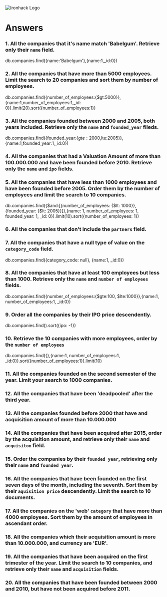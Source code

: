 ![Ironhack Logo](https://i.imgur.com/1QgrNNw.png)

# Answers

### 1. All the companies that it's name match 'Babelgum'. Retrieve only their `name` field.

db.companies.find({name:'Babelgum'},{name:1,_id:0})

### 2. All the companies that have more than 5000 employees. Limit the search to 20 companies and sort them by **number of employees**.

db.companies.find({number_of_employees:{$gt:5000}},{name:1,number_of_employees:1,_id: 0}).limit(20).sort({number_of_employees:1})

### 3. All the companies founded between 2000 and 2005, both years included. Retrieve only the `name` and `founded_year` fileds.

db.companies.find({founded_year:{$gte:2000,$lte:2005}},{name:1,founded_year:1,_id:0})

### 4. All the companies that had a Valuation Amount of more than 100.000.000 and have been founded before 2010. Retrieve only the `name` and `ipo` fields.

<!--db.companies.find({$and:[{price_amount: {$gt: 100000000}}, {founded_year: {$lt:2010}}]}, {name:1,ipo:1, _id:0})-->

### 5. All the companies that have less than 1000 employees and have been founded before 2005. Order them by the number of employees and limit the search to 10 companies.

db.companies.find({$and:[{number_of_employees: {$lt: 1000}},{founded_year: {$lt: 2005}}]},{name: 1, number_of_employees: 1, founded_year: 1, _id: 0}).limit(10).sort({number_of_employees: 1})

### 6. All the companies that don't include the `partners` field.

<!--db.companies.find({partners:{$exists:true}})-->

### 7. All the companies that have a null type of value on the `category_code` field.

db.companies.find({category_code: null}, {name:1, _id:0})

### 8. All the companies that have at least 100 employees but less than 1000. Retrieve only the `name` and `number of employees` fields.

db.companies.find({number_of_employees:{$gte:100, $lte:1000}},{name:1, number_of_employees:1, _id:0})

### 9. Order all the companies by their IPO price descendently.

db.companies.find().sort({ipo: -1})

### 10. Retrieve the 10 companies with more employees, order by the `number of employees`

db.companies.find({},{name:1, number_of_employees:1, _id:0}).sort({number_of_employees:1}).limit(10)

### 11. All the companies founded on the second semester of the year. Limit your search to 1000 companies.

<!-- Your Code Goes Here -->

### 12. All the companies that have been 'deadpooled' after the third year.

<!-- Your Code Goes Here -->

### 13. All the companies founded before 2000 that have and acquisition amount of more than 10.000.000

<!-- Your Code Goes Here -->

### 14. All the companies that have been acquired after 2015, order by the acquisition amount, and retrieve only their `name` and `acquisiton` field.

<!-- Your Code Goes Here -->

### 15. Order the companies by their `founded year`, retrieving only their `name` and `founded year`.

<!-- Your Code Goes Here -->

### 16. All the companies that have been founded on the first seven days of the month, including the seventh. Sort them by their `aquisition price` descendently. Limit the search to 10 documents.

<!-- Your Code Goes Here -->

### 17. All the companies on the 'web' `category` that have more than 4000 employees. Sort them by the amount of employees in ascendant order.

<!-- Your Code Goes Here -->

### 18. All the companies which their acquisition amount is more than 10.000.000, and currency are 'EUR'.

<!-- Your Code Goes Here -->

### 19. All the companies that have been acquired on the first trimester of the year. Limit the search to 10 companies, and retrieve only their `name` and `acquisition` fields.

<!-- Your Code Goes Here -->

### 20. All the companies that have been founded between 2000 and 2010, but have not been acquired before 2011.

<!-- Your Code Goes Here -->

